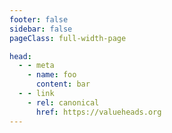 ```yaml
---
footer: false
sidebar: false
pageClass: full-width-page

head:
  - - meta
    - name: foo
      content: bar
  - - link
    - rel: canonical
      href: https://valueheads.org
---
```


<LandingHero />

<LandingBenefits />

<LandingTrust />

<LandingJumboMsg />


<LandingSuperpowers />

<Cta01 />

<LandingTeam />


<LandingLearningOutcomes />

<LandingValue />


<LandingValueJourney />

<LandingFeatures />

<Cta02 />

<Footer />